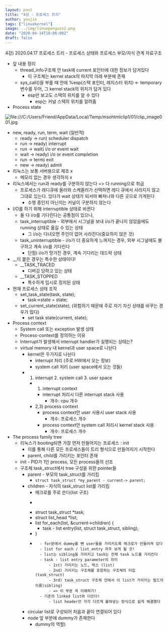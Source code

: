 ```yaml
---
layout: post
title: "4강 - 프로세스 트리"
author: youjin
tags: ["linuxkernel"]
image: ../img/linuxpenguin2.png
date: "2020-04-14T18:06:00Z"
draft: false
---
```


4강) 2020.04.17 프로세스 트리 - 프로세스 상태와 프로세스 부모/자식 관계 자료구조

- 앞 내용 정리
    - thread_info구조체 안 task에 current 포인터에 대한 정보가 담겨있다
        - 이 구조체는 kernel stack의 마지막 아래 부분에 존재
    - sys_call()을 부를 때 안에 %esp(스택 포인터, 레지스터 위치) <- temporary 변수를 두어, 그 kernel stack의 위치가 담겨 있다
        - esp만 보고도 스택의 위치를 알 수 있다
            - esp는 커널 스택의 위치를 알려줌
- Process state

![file:///C:/Users/Friend/AppData/Local/Temp/msohtmlclip1/01/clip_image001.jpg](file:///C:/Users/Friend/AppData/Local/Temp/msohtmlclip1/01/clip_image001.jpg)

- new, ready, run, term, wait (일반적)
    - ready -> run) scheduler dispatch
    - run -> ready) interrupt
    - run -> wait) i/o or event wait
    - wait -> ready) i/o or event completion
    - run -> term) exit
    - new -> ready) admit
- 리눅스는 보통 서버용으로 제조 x
    - 메모리 없는 경우 생각하지 x
- 리눅스에서는 run과 ready를 구분하지 않는다 => 다 running으로 취급
    - 프로세스가 레디큐에 올라와 스케줄러가 선택하면 레디 큐에서 사라지지 않고 그대로 있는다. 있다가 wait 상태가 되서야 빠져나와 다른 곳으로 가게된다
        - 수행 중인지 아닌지는 커널이 구분하지 않는다
- I/O를 하기 위해 interruptible 상태로 바뀐다
    - 둘 다 i/o를 기다린다는 공통점이 있으나,
    - task_interruptible - 외부에서 시그널을 보내 i/o가 끝나지 않았음에도 running 상태로 옮길 수 있는 상태
        - 그 i/o는 다녀오면 주인이 없어 사라진다(중요하지 않은 것)
    - task_uninterruptible - i/o가 더 중요하게 느껴지는 경우, 외부 시그널에도 불구하고 계속 i/o를 기다린다
        - 단점) i/o가 망가진 경우, 계속 기다리는 데드락 상태
- __이 붙은 경우는 특수한 상태이다!
    - __TASK_TRACED
        - 디버깅 당하고 있는 상태
    - __TASK_STOPPED
        - 특수하게 임시로 정지된 상태
- 현재 프로세스 상태 조작
    - set_task_state(task, state);
        - task->state = state;
    - set_current_state(state); (위험하기 때문에 주로 자기 자신 상태를 바꾸는 경우가 많다)
        - set task state(current, state);
- Process context
    - System call 또는 exception 발생 상태
    - Process-context를 정의하는 이유
    - Interrupt가 발생해서 interrupt handler가 실행되는 상태는?
    - virtual memory 내 kernel과 user space로 나뉜다
        - kernel은 두가지로 나뉜다
            - interrupt 처리 (주로 HW에서 오는 정보)
            - system call 처리 (user space에서 오는 것들)
        - 1. interrupt 2. system call 3. user space
            - 1) interrupt context
                - interrupt 처리시 다른 interrupt stack 사용
                    - 개수: cpu 개수
            - 2,3) process context
                - process context안 user 사용시 user stack 사용
                    - 개수: 프로세스 개수
                - process context안 system call 처리시 kernel stack 사용
                    - 개수: 프로세스 개수
- The process family tree
    - 리눅스가 booting되면 가장 먼저 만들어지는 프로세스 : init
        - 이를 통해 다른 모든 프로세스들이 트리 형식으로 만들어지기 시작한다
        - parent, child를 가리키는 포인터 존재
    - init - PID가 1인 process, 모든 process들의 선조
    - 구조체 task_struct에서 tree 구성을 위한 pointer들
        - parent - 부모의 task_struct를 가리킴
            - `struct task_struct *my_parent - current-> parent;`
        - children - 자식의 task_struct list를 가리킴
            - 매크로를 주로 쓴다(list 구조)
            - ```
            - struct task_struct *task;
            - struct list_head *list;
            - list for_each(list, &current->children) {
                - task - list entry(list, struct task_struct, sibling);
            - }
            - ```
                - for문에서 dummy를 뺀 user들을 가리키도록 매크로가 만들어져 있다
                - list for each / list_entry 자주 보게 될 것!
                - list는 sibling을 가리키고 task는 전체 task 노드를 가리킨다
                - task - list entry parameter의 의미
                    - 1st) 가리키는 노드, 박스 (list)
                    - 2nd) 가리키는 구조체를 포함하는 구조체의 타입(task_struct)
                    - 3rd) task_struct 구조체 안에서 이 list가 가리키는 필드의 이름(sibling)
                    - => 이 부분 꼭 이해하기!
                - 기존의 linked list와 다르다!
                    - list header만 각각 다르게 붙여넣는 방식으로 쉽게 해결했다
        - circular list로 구성되어 처음과 끝이 연결되어 있다
        - node 앞 부분에 dummy가 존재한다
            - dummy의 역할)

